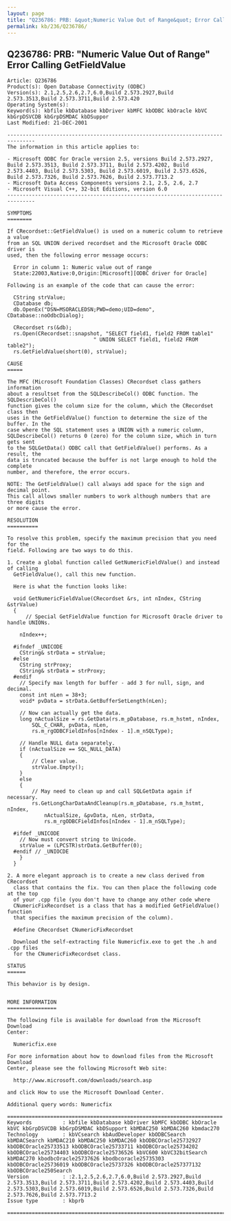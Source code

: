 ```yaml
---
layout: page
title: "Q236786: PRB: &quot;Numeric Value Out of Range&quot; Error Calling GetFieldValue"
permalink: kb/236/Q236786/
---
```


## Q236786: PRB: &quot;Numeric Value Out of Range&quot; Error Calling GetFieldValue

	Article: Q236786
	Product(s): Open Database Connectivity (ODBC)
	Version(s): 2.1,2.5,2.6,2.7,6.0,Build 2.573.2927,Build 2.573.3513,Build 2.573.3711,Build 2.573.420
	Operating System(s): 
	Keyword(s): kbfile kbDatabase kbDriver kbMFC kbODBC kbOracle kbVC kbGrpDSVCDB kbGrpDSMDAC kbDSuppor
	Last Modified: 21-DEC-2001
	
	-------------------------------------------------------------------------------
	The information in this article applies to:
	
	- Microsoft ODBC for Oracle version 2.5, versions Build 2.573.2927, Build 2.573.3513, Build 2.573.3711, Build 2.573.4202, Build 2.573.4403, Build 2.573.5303, Build 2.573.6019, Build 2.573.6526, Build 2.573.7326, Build 2.573.7626, Build 2.573.7713.2 
	- Microsoft Data Access Components versions 2.1, 2.5, 2.6, 2.7 
	- Microsoft Visual C++, 32-bit Editions, version 6.0 
	-------------------------------------------------------------------------------
	
	SYMPTOMS
	========
	
	If CRecordset::GetFieldValue() is used on a numeric column to retrieve a value
	from an SQL UNION derived recordset and the Microsoft Oracle ODBC driver is
	used, then the following error message occurs:
	
	  Error in column 1: Numeric value out of range
	  State:22003,Native:0,Origin:[Microsoft][ODBC driver for Oracle]
	
	Following is an example of the code that can cause the error:
	
	  CString strValue;
	  CDatabase db;
	  db.OpenEx("DSN=MSORACLEDSN;PWD=demo;UID=demo", CDatabase::noOdbcDialog);
	
	  CRecordset rs(&db);
	  rs.Open(CRecordset::snapshot, "SELECT field1, field2 FROM table1"
	                            " UNION SELECT field1, field2 FROM table2");
	  rs.GetFieldValue(short(0), strValue);
	
	CAUSE
	=====
	
	The MFC (Microsoft Foundation Classes) CRecordset class gathers information
	about a resultset from the SQLDescribeCol() ODBC function. The SQLDescribeCol()
	function gives the column size for the column, which the CRecordset class then
	uses in the GetFieldValue() function to determine the size of the buffer. In the
	case where the SQL statement uses a UNION with a numeric column,
	SQLDescribeCol() returns 0 (zero) for the column size, which in turn gets sent
	to the SQLGetData() ODBC call that GetFieldValue() performs. As a result, the
	data is truncated because the buffer is not large enough to hold the complete
	number, and therefore, the error occurs.
	
	NOTE: The GetFieldValue() call always add space for the sign and decimal point.
	This call allows smaller numbers to work although numbers that are three digits
	or more cause the error.
	
	RESOLUTION
	==========
	
	To resolve this problem, specify the maximum precision that you need for the
	field. Following are two ways to do this.
	
	1. Create a global function called GetNumericFieldValue() and instead of calling
	  GetFieldValue(), call this new function.
	
	  Here is what the function looks like:
	
	  void GetNumericFieldValue(CRecordset &rs, int nIndex, CString &strValue)
	  {
	      // Special GetFieldValue function for Microsoft Oracle driver to handle UNIONs.
	
	  	nIndex++;
	
	  #ifndef _UNICODE
	  	CString& strData = strValue;
	  #else
	  	CString strProxy;
	  	CString& strData = strProxy;
	  #endif
	  	// Specify max length for buffer - add 3 for null, sign, and decimal.
	  	const int nLen = 38+3;
	  	void* pvData = strData.GetBufferSetLength(nLen);
	
	  	// Now can actually get the data.
	  	long nActualSize = rs.GetData(rs.m_pDatabase, rs.m_hstmt, nIndex,
	  		SQL_C_CHAR, pvData, nLen,
	  		rs.m_rgODBCFieldInfos[nIndex - 1].m_nSQLType);
	
	  	// Handle NULL data separately.
	  	if (nActualSize == SQL_NULL_DATA)
	  	{
	  		// Clear value.
	  		strValue.Empty();
	  	}
	  	else
	  	{
	  		// May need to clean up and call SQLGetData again if necessary.
	  		rs.GetLongCharDataAndCleanup(rs.m_pDatabase, rs.m_hstmt, nIndex,
	  			nActualSize, &pvData, nLen, strData,
	  			rs.m_rgODBCFieldInfos[nIndex - 1].m_nSQLType);
	
	  #ifdef _UNICODE
	  	// Now must convert string to Unicode.
	  	strValue = (LPCSTR)strData.GetBuffer(0);
	  #endif // _UNIOCDE
	  	}
	  }
	
	2. A more elegant approach is to create a new class derived from CRecordset
	  class that contains the fix. You can then place the following code at the top
	  of your .cpp file (you don't have to change any other code where
	  CNumericFixRecordset is a class that has a modified GetFieldValue() function
	  that specifies the maximum precision of the column).
	
	  #define CRecordset CNumericFixRecordset
	
	  Download the self-extracting file Numericfix.exe to get the .h and .cpp files
	  for the CNumericFixRecordset class.
	
	STATUS
	======
	
	This behavior is by design.
	
	
	MORE INFORMATION
	================
	
	The following file is available for download from the Microsoft Download
	Center:
	
	  Numericfix.exe
	
	For more information about how to download files from the Microsoft Download
	Center, please see the following Microsoft Web site:
	
	  http://www.microsoft.com/downloads/search.asp
	
	and click How to use the Microsoft Download Center.
	
	Additional query words: Numericfix
	
	======================================================================
	Keywords          : kbfile kbDatabase kbDriver kbMFC kbODBC kbOracle kbVC kbGrpDSVCDB kbGrpDSMDAC kbDSupport kbMDAC250 kbMDAC260 kbmdac270 
	Technology        : kbVCsearch kbAudDeveloper kbODBCSearch kbMDACSearch kbMDAC210 kbMDAC250 kbMDAC260 kbODBCOracle25732927 kbODBCOracle25733513 kbODBCOracle25733711 kbODBCOracle25734202 kbODBCOracle25734403 kbODBCOracle25736526 kbVC600 kbVC32bitSearch kbMDAC270 kbodbcOracle25737626 kbodbcoracle25735303 kbODBCOracle25736019 kbODBCOracle25737326 kbODBCOracle257377132 kbODBCOracle250Search
	Version           : :2.1,2.5,2.6,2.7,6.0,Build 2.573.2927,Build 2.573.3513,Build 2.573.3711,Build 2.573.4202,Build 2.573.4403,Build 2.573.5303,Build 2.573.6019,Build 2.573.6526,Build 2.573.7326,Build 2.573.7626,Build 2.573.7713.2
	Issue type        : kbprb
	
	=============================================================================
	
